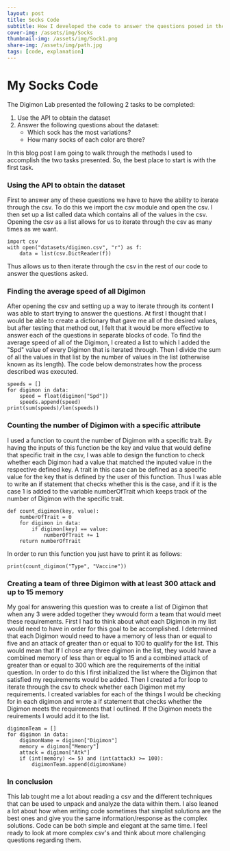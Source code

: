 ```yaml
---
layout: post
title: Socks Code
subtitle: How I developed the code to answer the questions posed in the socks lab
cover-img: /assets/img/Socks
thumbnail-img: /assets/img/Sock1.png
share-img: /assets/img/path.jpg
tags: [code, explanation]
---
```


# My Socks Code

The Digimon Lab presented the following 2 tasks to be completed:
1. Use the API to obtain the dataset
2. Answer the following questions about the dataset:
    * Which sock has the most variations?
    * How many socks of each color are there?

In this blog post I am going to walk through the methods I used to accomplish the two tasks presented. So, the best place to start is with the first task.

### Using the API to obtain the dataset
First to answer any of these questions we have to have the ability to iterate through the csv. To do this we import the csv module and open the csv. I then set up a list called data which contains all of the values in the csv. Opening the csv as a list allows for us to iterate through the csv as many times as we want.

```
import csv
with open("datasets/digimon.csv", "r") as f:
    data = list(csv.DictReader(f))
```

Thus allows us to then iterate through the csv in the rest of our code to answer the questions asked. 


### Finding the average speed of all Digimon

After opening the csv and setting up a way to iterate through its content I was able to start trying to answer the questions. At first I thought that I would be able to create a dictionary that gave me all of the desired values, but after testing that method out, I felt that it would be more effective to answer each of the questions in separate blocks of code. To find the average speed of all of the Digimon, I created a list to which I added the "Spd" value of every Digimon that is iterated through. Then I divide the sum of all the values in that list by the number of values in the list (otherwise known as its length). The code below demonstrates how the process described was executed. 

```
speeds = []
for digimon in data:
    speed = float(digimon["Spd"])
    speeds.append(speed)
print(sum(speeds)/len(speeds))
```

### Counting the number of Digimon with a specific attribute

I used a function to count the number of Digimon with a specific trait. By having the inputs of this function be the key and value that would define that specific trait in the csv, I was able to design the function to check whether each Digimon had a value that matched the inputed value in the respective defined key. A trait in this case can be defined as a specific value for the key that is defined by the user of this function. Thus I was able to write an if statement that checks whether this is the case, and if it is the case 1 is added to the variable numberOfTrait which keeps track of the number of Digimon with the specific trait. 

```
def count_digimon(key, value):
    numberOfTrait = 0
    for digimon in data:
        if digimon[key] == value:
            numberOfTrait += 1
    return numberOfTrait
```

In order to run this function you just have to print it as follows: 
```
print(count_digimon("Type", "Vaccine"))
```

### Creating a team of three Digimon with at least 300 attack and up to 15 memory

My goal for answering this question was to create a list of Digimon that when any 3 were added together they wwould form a team that would meet these requirements. First I had to think about what each Digimon in my list would need to have in order for this goal to be accomplished. I determined that each Digimon would need to have a memory of less than or equal to five and an attack of greater than or equal to 100 to qualify for the list. This would mean that If I chose any three digimon in the list, they would have a combined memory of less than or equal to 15 and a combined attack of greater than or equal to 300 which are the requirements of the initial question. In order to do this I first initialized the list where the Digimon that satisfied my requirements would be added. Then I created a for loop to iterate through the csv to check whether each Digimon met my requirements. I created variables for each of the things I would be checking for in each digimon and wrote a if statement that checks whether the Digimon meets the requirements that I outlined. If the Digimon meets the reuirements I would add it to the list.

```
digimonTeam = []
for digimon in data:  
    digimonName = digimon["Digimon"]
    memory = digimon["Memory"]
    attack = digimon["Atk"]
    if (int(memory) <= 5) and (int(attack) >= 100):
        digimonTeam.append(digimonName)
```

### In conclusion

This lab tought me a lot about reading a csv and the different techniques that can be used to unpack and analyze the data within them. I also leaned a lot about how when writing code sometimes that simplist solutions are the best ones and give you the same information/response as the complex solutions. Code can be both simple and elegant at the same time. I feel ready to look at more complex csv's and think about more challenging questions regarding them.